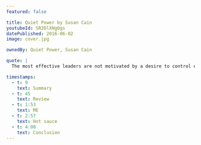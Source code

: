 ```yaml
---
featured: false

title: Quiet Power by Susan Cain
youtubeId: SR3DlXNg0gs
datePublished: 2016-06-02
image: cover.jpg

ownedBy: Quiet Power, Susan Cain

quote: |
  The most effective leaders are not motivated by a desire to control events or be in the spotlight. They are motivated by the desire to advance ideas and new ways of looking at the world

timestamps:
  - t: 9
    text: Summary
  - t: 45
    text: Review
  - t: 1:53
    text: ME
  - t: 2:57
    text: Hot sauce
  - t: 4:00
    text: Conclusion
---
```

